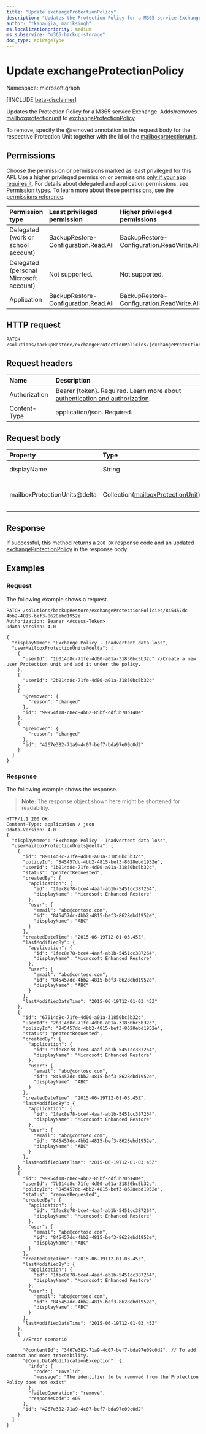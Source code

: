 ```yaml
---
title: "Update exchangeProtectionPolicy"
description: "Updates the Protection Policy for a M365 service Exchange"
author: "tkanaujia, maniksingh"
ms.localizationpriority: medium
ms.subservice: "m365-backup-storage"
doc_type: apiPageType
---
```


# Update exchangeProtectionPolicy

Namespace: microsoft.graph

[!INCLUDE [beta-disclaimer](../../includes/beta-disclaimer.md)]

Updates the Protection Policy for a M365 service Exchange. Adds/removes [mailboxprotectionunit](../resources/mailboxprotectionunit.md) to [exchangeProtectionPolicy](../resources/exchangeprotectionpolicy.md).

To remove, specify the @removed annotation in the request body for the respective Protection Unit together with the Id of the [mailboxprotectionunit](../resources/mailboxprotectionunit.md).

## Permissions

Choose the permission or permissions marked as least privileged for this API. Use a higher privileged permission or permissions [only if your app requires it](/graph/permissions-overview#best-practices-for-using-microsoft-graph-permissions). For details about delegated and application permissions, see [Permission types](/graph/permissions-overview#permission-types). To learn more about these permissions, see the [permissions reference](/graph/permissions-reference).

<!-- {
  "blockType": "permissions",
  "name": "exchangeprotectionpolicy-update-permissions"
}
-->
<!--[!INCLUDE [permissions-table](../includes/permissions/exchangeprotectionpolicy-update-permissions.md)]-->
|Permission type|Least privileged permission|Higher privileged permissions|
|:---|:---|:---|
|Delegated (work or school account)|BackupRestore-Configuration.Read.All|BackupRestore-Configuration.ReadWrite.All|
|Delegated (personal Microsoft account)|Not supported.|Not supported.|
|Application|BackupRestore-Configuration.Read.All|BackupRestore-Configuration.ReadWrite.All|

## HTTP request

<!-- {
  "blockType": "ignored"
}
-->
``` http
PATCH /solutions/backupRestore/exchangeProtectionPolicies/{exchangeProtectionPolicyId}
```

## Request headers

|Name|Description|
|:---|:---|
|Authorization|Bearer {token}. Required. Learn more about [authentication and authorization](/graph/auth/auth-concepts).|
|Content-Type|application/json. Required.|

## Request body

|Property|Type|Description|
|:---|:---|:---|
|displayName|String|Display Name of the [oneDriveForBusinessProtectionPolicy](../resources/exchangeprotectionpolicy.md)|
|mailboxProtectionUnits@delta|Collection([mailboxProtectionUnit](../resources/mailboxprotectionunit.md))|Collection of the mailboxProtectionUnit to be added/removed to the exchangeProtectionPolicy.|

## Response

If successful, this method returns a `200 OK` response code and an updated [exchangeProtectionPolicy](../resources/exchangeprotectionpolicy.md) in the response body.

## Examples

### Request

The following example shows a request.
<!-- {
  "blockType": "request",
  "name": "update_exchangeprotectionpolicy"
}
-->
``` http
PATCH /solutions/backupRestore/exchangeProtectionPolicies/845457dc-4bb2-4815-bef3-8628ebd1952e
Authorization: Bearer <Access-Token>
Odata-Version: 4.0

{
  "displayName": "Exchange Policy - Inadvertent data loss",
  "userMailboxProtectionUnits@delta": [
    {
      "userId": "1b014d8c-71fe-4d00-a01a-31850bc5b32c" //Create a new user Protection unit and add it under the policy.
    },
    {
      "userId": "2b014d8c-71fe-4d00-a01a-31850bc5b32c"
    }
    {
      "@removed": {
        "reason": "changed"
      },
      "id": "99954f18-c8ec-4b62-85bf-cdf3b70b140e"
    },
    {
      "@removed": {
        "reason": "changed"
      },
      "id": "4267e382-71a9-4c07-bef7-bda97e09c0d2"
    }
  ]
}
```

### Response

The following example shows the response.
>**Note:** The response object shown here might be shortened for readability.
<!-- {
  "blockType": "response",
  "truncated": true
}
-->
``` http
HTTP/1.1 200 OK
Content–Type: application / json
Odata–Version: 4.0
{
  "displayName": "Exchange Policy - Inadvertent data loss",
  "userMailboxProtectionUnits@delta": [
    {
      "id": "89014d8c-71fe-4d00-a01a-31850bc5b32c",
      "policyId": "845457dc-4bb2-4815-bef3-8628ebd1952e",
      "userId": "1b014d8c-71fe-4d00-a01a-31850bc5b32c",
      "status": "protectRequested",
      "createdBy": {
        "application": {
          "id": "1fec8e78-bce4-4aaf-ab1b-5451cc387264",
          "displayName": "Microsoft Enhanced Restore"
        },
        "user": {
          "email": "abc@contoso.com",
          "id": "845457dc-4bb2-4815-bef3-8628ebd1952e",
          "displayName": "ABC"
        }
      },
      "createdDateTime": "2015-06-19T12-01-03.45Z",
      "lastModifiedBy": {
        "application": {
          "id": "1fec8e78-bce4-4aaf-ab1b-5451cc387264",
          "displayName": "Microsoft Enhanced Restore"
        },
        "user": {
          "email": "abc@contoso.com",
          "id": "845457dc-4bb2-4815-bef3-8628ebd1952e",
          "displayName": "ABC"
        }
      },
      "lastModifiedDateTime": "2015-06-19T12-01-03.45Z"
    },
    {
      "id": "67014d8c-71fe-4d00-a01a-31850bc5b32c",
      "userId": "2b014d8c-71fe-4d00-a01a-31850bc5b32c",
      "policyId": "845457dc-4bb2-4815-bef3-8628ebd1952e",
      "status": "protectRequested",
      "createdBy": {
        "application": {
          "id": "1fec8e78-bce4-4aaf-ab1b-5451cc387264",
          "displayName": "Microsoft Enhanced Restore"
        },
        "user": {
          "email": "abc@contoso.com",
          "id": "845457dc-4bb2-4815-bef3-8628ebd1952e",
          "displayName": "ABC"
        }
      },
      "createdDateTime": "2015-06-19T12-01-03.45Z",
      "lastModifiedBy": {
        "application": {
          "id": "1fec8e78-bce4-4aaf-ab1b-5451cc387264",
          "displayName": "Microsoft Enhanced Restore"
        },
        "user": {
          "email": "abc@contoso.com",
          "id": "845457dc-4bb2-4815-bef3-8628ebd1952e",
          "displayName": "ABC"
        }
      },
      "lastModifiedDateTime": "2015-06-19T12-01-03.45Z"
    },
    {
      "id": "99954f18-c8ec-4b62-85bf-cdf3b70b140e",
      "userId": "7b014d8c-71fe-4d00-a01a-31850bc5b32c",
      "policyId": "845457dc-4bb2-4815-bef3-8628ebd1952e",
      "status": "removeRequested",
      "createdBy": {
        "application": {
          "id": "1fec8e78-bce4-4aaf-ab1b-5451cc387264",
          "displayName": "Microsoft Enhanced Restore"
        },
        "user": {
          "email": "abc@contoso.com",
          "id": "845457dc-4bb2-4815-bef3-8628ebd1952e",
          "displayName": "ABC"
        }
      },
      "createdDateTime": "2015-06-19T12-01-03.45Z",
      "lastModifiedBy": {
        "application": {
          "id": "1fec8e78-bce4-4aaf-ab1b-5451cc387264",
          "displayName": "Microsoft Enhanced Restore"
        },
        "user": {
          "email": "abc@contoso.com",
          "id": "845457dc-4bb2-4815-bef3-8628ebd1952e",
          "displayName": "ABC"
        }
      },
      "lastModifiedDateTime": "2015-06-19T12-01-03.45Z"
    },
    {
      //Error scenario

      "@contentId": "3467e382-71a9-4c07-bef7-bda97e09c0d2", // To add context and more traceability.
      "@Core.DataModificationException": {
        "info": {
          "code": "Invalid",
          "message": "The identifier to be removed from the Protection Policy does not exist"
        },
        "failedOperation": "remove",
        "responseCode": 409
      },
      "id": "4267e382-71a9-4c07-bef7-bda97e09c0d2"
    }
  ]
}
```
